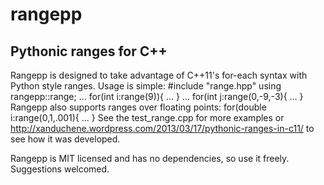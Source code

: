 rangepp
=======
Pythonic ranges for C++
-----------------------

Rangepp is designed to take advantage of C++11's for-each syntax with Python style ranges.
Usage is simple:
    #include "range.hpp"
    using rangepp::range;
    ...
    for(int i:range(9)){
        ...
    }
    ...
    for(int j:range(0,-9,-3){
        ...
    }
Rangepp also supports ranges over floating points:
    for(double i:range(0,1,.001){
        ...
    }
See the test\_range.cpp for more examples or http://xanduchene.wordpress.com/2013/03/17/pythonic-ranges-in-c11/ to see how it was developed.

Rangepp is MIT licensed and has no dependencies, so use it freely. Suggestions welcomed.
